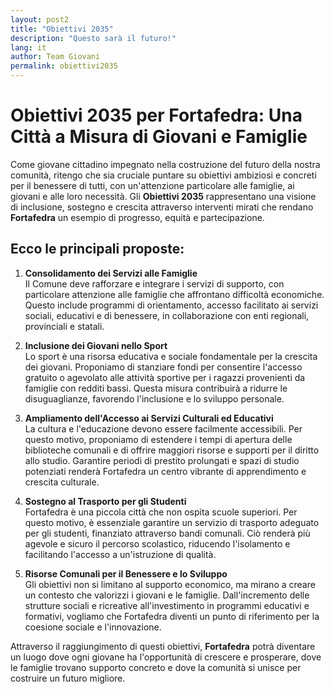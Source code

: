 ```yaml
---
layout: post2
title: "Obiettivi 2035"
description: "Questo sarà il futuro!"
lang: it
author: Team Giovani
permalink: obiettivi2035
---
```


# Obiettivi 2035 per Fortafedra: Una Città a Misura di Giovani e Famiglie

Come giovane cittadino impegnato nella costruzione del futuro della nostra comunità, ritengo che sia cruciale puntare su obiettivi ambiziosi e concreti per il benessere di tutti, con un'attenzione particolare alle famiglie, ai giovani e alle loro necessità. Gli **Obiettivi 2035** rappresentano una visione di inclusione, sostegno e crescita attraverso interventi mirati che rendano **Fortafedra** un esempio di progresso, equità e partecipazione.

## Ecco le principali proposte:

1. **Consolidamento dei Servizi alle Famiglie**  
   Il Comune deve rafforzare e integrare i servizi di supporto, con particolare attenzione alle famiglie che affrontano difficoltà economiche. Questo include programmi di orientamento, accesso facilitato ai servizi sociali, educativi e di benessere, in collaborazione con enti regionali, provinciali e statali.

2. **Inclusione dei Giovani nello Sport**  
   Lo sport è una risorsa educativa e sociale fondamentale per la crescita dei giovani. Proponiamo di stanziare fondi per consentire l'accesso gratuito o agevolato alle attività sportive per i ragazzi provenienti da famiglie con redditi bassi. Questa misura contribuirà a ridurre le disuguaglianze, favorendo l'inclusione e lo sviluppo personale.

3. **Ampliamento dell'Accesso ai Servizi Culturali ed Educativi**  
   La cultura e l'educazione devono essere facilmente accessibili. Per questo motivo, proponiamo di estendere i tempi di apertura delle biblioteche comunali e di offrire maggiori risorse e supporti per il diritto allo studio. Garantire periodi di prestito prolungati e spazi di studio potenziati renderà Fortafedra un centro vibrante di apprendimento e crescita culturale.

4. **Sostegno al Trasporto per gli Studenti**  
   Fortafedra è una piccola città che non ospita scuole superiori. Per questo motivo, è essenziale garantire un servizio di trasporto adeguato per gli studenti, finanziato attraverso bandi comunali. Ciò renderà più agevole e sicuro il percorso scolastico, riducendo l'isolamento e facilitando l'accesso a un'istruzione di qualità.

5. **Risorse Comunali per il Benessere e lo Sviluppo**  
   Gli obiettivi non si limitano al supporto economico, ma mirano a creare un contesto che valorizzi i giovani e le famiglie. Dall'incremento delle strutture sociali e ricreative all'investimento in programmi educativi e formativi, vogliamo che Fortafedra diventi un punto di riferimento per la coesione sociale e l'innovazione.

Attraverso il raggiungimento di questi obiettivi, **Fortafedra** potrà diventare un luogo dove ogni giovane ha l'opportunità di crescere e prosperare, dove le famiglie trovano supporto concreto e dove la comunità si unisce per costruire un futuro migliore.

